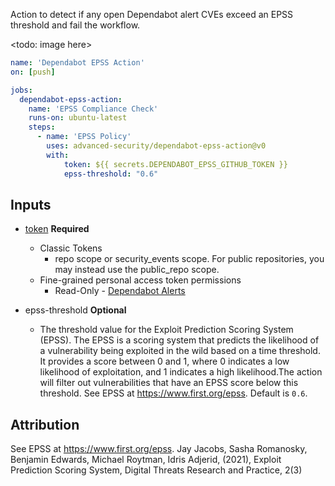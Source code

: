 Action to detect if any open Dependabot alert CVEs exceed an EPSS threshold and fail the workflow.

<todo: image here>

```yml
name: 'Dependabot EPSS Action'
on: [push]

jobs:
  dependabot-epss-action:
    name: 'EPSS Compliance Check'
    runs-on: ubuntu-latest
    steps:
      - name: 'EPSS Policy'
        uses: advanced-security/dependabot-epss-action@v0
        with:
            token: ${{ secrets.DEPENDABOT_EPSS_GITHUB_TOKEN }}
            epss-threshold: "0.6"
```

## Inputs
* [token](https://docs.github.com/en/actions/security-guides/automatic-token-authentication#permissions-for-the-github_token) **Required**
   * Classic Tokens
      *  repo scope or security_events scope. For public repositories, you may instead use the public_repo scope.
   * Fine-grained personal access token permissions
      * Read-Only - [Dependabot Alerts](https://docs.github.com/en/rest/overview/permissions-required-for-fine-grained-personal-access-tokens?apiVersion=2022-11-28#vulnerability-alerts)

* epss-threshold **Optional**
  * The threshold value for the Exploit Prediction Scoring System (EPSS). The EPSS is a scoring system that predicts the likelihood of a vulnerability being exploited in the wild based on a time threshold. It provides a score between 0 and 1, where 0 indicates a low likelihood of exploitation, and 1 indicates a high likelihood.The action will filter out vulnerabilities that have an EPSS score below this threshold.  See EPSS at https://www.first.org/epss. Default is `0.6`.


## Attribution
See EPSS at https://www.first.org/epss.
Jay Jacobs, Sasha Romanosky, Benjamin Edwards, Michael Roytman, Idris Adjerid, (2021), Exploit Prediction Scoring System, Digital Threats Research and Practice, 2(3)
